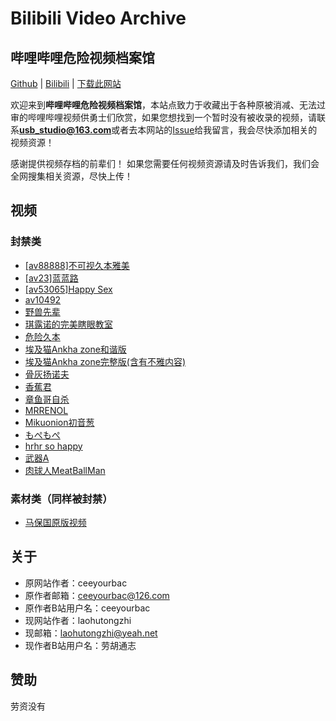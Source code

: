 # Bilibili Video Archive

## 哔哩哔哩危险视频档案馆

[Github](https://github.com/laohutongzhi/DangerVideos) | [Bilibili](https://space.bilibili.com/2140241237) | [下载此网站](https://github.com/laohutongzhi/DangerVideos/archive/refs/heads/main.zip)

 欢迎来到**哔哩哔哩危险视频档案馆**，本站点致力于收藏出于各种原被消减、无法过审的哔哩哔哩视频供勇士们欣赏，如果您想找到一个暂时没有被收录的视频，请联系**usb_studio@163.com**或者去本网站的[Issue](https://github.com/laohutongzhi/DangerVideos/issues)给我留言，我会尽快添加相关的视频资源！

感谢提供视频存档的前辈们！ 如果您需要任何视频资源请及时告诉我们，我们会全网搜集相关资源，尽快上传！

## 视频

### 封禁类

- [[av88888]不可视久本雅美](videos/Invisible.mp4)
- [[av23]蓝蓝路](videos/av23.mp4)
- [[av53065]Happy Sex](videos/happysex.mp4)
- [av10492](videos/av10492.md)
- [野兽先辈](videos/114514.mp4)
- [琪露诺的完美瞎眼教室](videos/Cirno.mp4)
- [危险久本](videos/Danger.mp4)
- [埃及猫Ankha zone和谐版](videos/Ankha.mp4)
- [埃及猫Ankha zone完整版(含有不雅内容)](videos/Ankha.md)
- [骨灰扬诺夫](videos/AshesKiller.mp4)
- [香蕉君](videos/Av10492.mp4)
- [章鱼哥自杀](videos/Octopus.mp4)
- [MRRENOL](videos/MARENOL.mp4)
- [Mikuonion初音葱](videos/MIKUONION.mp4)
- [もぺもぺ](videos/Mopemope.mp4)
- [hrhr so happy](videos/Sohappy.mp4)
- [武器A](videos/WeaponA.mp4)
- [肉球人MeatBallMan](videos/meatballman.mp4)

### 素材类（同样被封禁）

- [马保国原版视频](src/Baoguo.mp4)

## 关于

- 原网站作者：ceeyourbac
- 原作者邮箱：ceeyourbac@126.com
- 原作者B站用户名：ceeyourbac
- 现网站作者：laohutongzhi
- 现邮箱：laohutongzhi@yeah.net
- 现作者B站用户名：劳胡通志

## 赞助

劳资没有
